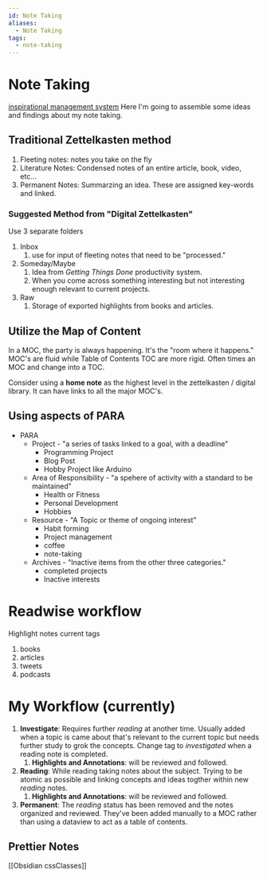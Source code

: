 ```yaml
---
id: Note Taking
aliases:
  - Note Taking
tags:
  - note-taking
---
```


# Note Taking

[inspirational management system](https://github.com/EliWimmer/Obsmd-Life-Manager/blob/master/06%20Guide/Daily%20Note.md)
Here I'm going to assemble some ideas and findings about my note taking.

## Traditional Zettelkasten method

1. Fleeting notes: notes you take on the fly
2. Literature Notes: Condensed notes of an entire article, book, video, etc...
3. Permanent Notes: Summarzing an idea. These are assigned key-words and linked.

### Suggested Method from "Digital Zettelkasten"

Use 3 separate folders

1. Inbox
   1. use for input of fleeting notes that need to be "processed."
2. Someday/Maybe
   1. Idea from _Getting Things Done_ productivity system.
   2. When you come across something interesting but not interesting enough relevant to current projects.
3. Raw
   1. Storage of exported highlights from books and articles.

## Utilize the Map of Content

In a MOC, the party is always happening. It's the "room where it happens." MOC's are fluid while Table of Contents TOC are more rigid. Often times an MOC and change into a TOC.

Consider using a **home note** as the highest level in the zettelkasten / digital library. It can have links to all the major MOC's.

## Using aspects of PARA

- PARA
  - Project - "a series of tasks linked to a goal, with a deadline"
    - Programming Project
    - Blog Post
    - Hobby Project like Arduino
  - Area of Responsibility - "a spehere of activity with a standard to be maintained"
    - Health or Fitness
    - Personal Development
    - Hobbies
  - Resource - "A Topic or theme of ongoing interest"
    - Habit forming
    - Project management
    - coffee
    - note-taking
  - Archives - "Inactive items from the other three categories."
    - completed projects
    - Inactive interests

# Readwise workflow

Highlight notes current tags

1. books
2. articles
3. tweets
4. podcasts

# My Workflow (currently)

1. **Investigate**: Requires further _reading_ at another time. Usually added when a topic is came about that's relevant to the current topic but needs further study to grok the concepts. Change tag to _investigated_ when a reading note is completed.
   1. **Highlights and Annotations**: will be reviewed and followed.
2. **Reading**: While reading taking notes about the subject. Trying to be atomic as possible and linking concepts and ideas togther within new _reading_ notes.
   1. **Highlights and Annotations**: will be reviewed and followed.
3. **Permanent**: The _reading_ status has been removed and the notes organized and reviewed. They've been added manually to a MOC rather than using a dataview to act as a table of contents.

## Prettier Notes

[[Obsidian cssClasses]]
